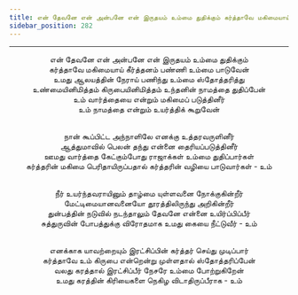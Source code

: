 ```yaml
---
title: என் தேவனே என் அன்பனே என் இருதயம் உம்மை துதிக்கும் கர்த்தாவே மகிமையாய் கீர்த்தனம் பண்ணி உம்மை பாடுவேன்
sidebar_position: 282
---
```


---
<center>
என் தேவனே என் அன்பனே என் இருதயம் உம்மை துதிக்கும்<br/>
கர்த்தாவே மகிமையாய் கீர்த்தனம் பண்ணி உம்மை பாடுவேன்<br/>
உமது ஆலயத்தின் நேராய் பணிந்து உம்மை ஸ்தோத்தரித்து<br/>
உண்மையினிமித்தம் கிருபையினிமித்தம் உந்தனின் நாமத்தை துதிப்பேன்<br/>
உம் வார்த்தையை என்றும் மகிமைப் படுத்தினீர்<br/>
உம் நாமத்தை என்றும் உயர்த்திக் கூறுவேன்<br/><br/>

நான் கூப்பிட்ட அந்நாளிலே எனக்கு உத்தரவருளினீர்<br/>
ஆத்துமாவில் பெலன் தந்து என்னை தைரியப்படுத்தினீர்<br/>
ஊமது வார்த்தை கேட்கும்போது ராஜாக்கள் உம்மை துதிப்பார்கள்<br/>
கர்த்தரின் மகிமை பெரிதாயிருப்பதால் கர்த்தரின் வழியை பாடுவார்கள் - உம்<br/><br/>

நீர் உயர்ந்தவராயினும் தாழ்மை யுள்ளவனை நோக்குகின்றீர்<br/>
மேட்டிமையானவனையோ தூரத்திலிருந்து அறிகின்றீர்<br/>
துன்பத்தின் நடுவில் நடந்தாலும் தேவனே என்னை உயிர்ப்பிப்பீர்<br/>
சுத்துருவின் போபத்துக்கு விரோதமாக உமது கையை நீட்டுவீர் - உம்<br/><br/>

எனக்காக யாவற்றையும் இரட்சிப்பின் கர்த்தர் செய்து முடிப்பார்<br/>
கர்த்தாவே உம் கிருபை என்றென்று முள்ளதால் ஸ்தோத்தரிப்பேன்<br/>
வலது கரத்தால் இரட்சிப்பீர் நேசரே உம்மை போற்றுகிறேன்<br/>
உமது கரத்தின் கிரியைகளை நெகிழ விடாதிருப்பீராக - உம்
</center>